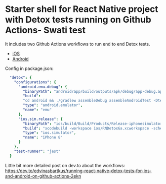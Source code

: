 # Starter shell for React Native project with Detox tests running on Github Actions- Swati test

It includes two Github Actions workflows to run end to end Detox tests.
- [iOS](https://github.com/edvinasbartkus/react-native-detox-github-actions/blob/master/.github/workflows/ios.yml)
- [Android](https://github.com/edvinasbartkus/react-native-detox-github-actions/blob/master/.github/workflows/android.yml)

Config in package.json:
```yaml
  "detox": {
    "configurations": {
      "android.emu.debug": {
        "binaryPath": "android/app/build/outputs/apk/debug/app-debug.apk",
        "build":
        "cd android && ./gradlew assembleDebug assembleAndroidTest -DtestBuildType=debug && cd ..",
        "type": "android.emulator",
        "name": "emu"
      },
      "ios.sim.release": {
        "binaryPath": "ios/build/Build/Products/Release-iphonesimulator/RNDetoxGa.app",
        "build": "xcodebuild -workspace ios/RNDetoxGa.xcworkspace -scheme RNDetoxGa -configuration Release -sdk iphonesimulator -derivedDataPath ios/build",
        "type": "ios.simulator",
        "name": "iPhone 8"
      }
    },
    "test-runner": "jest"
  }
```

Little bit more detailed post on dev.to about the workflows: https://dev.to/edvinasbartkus/running-react-native-detox-tests-for-ios-and-android-on-github-actions-2ekn

